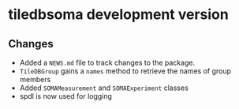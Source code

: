 # tiledbsoma development version

## Changes

* Added a `NEWS.md` file to track changes to the package.
* `TileDBGroup` gains a `names` method to retrieve the names of group members
* Added `SOMAMeasurement` and `SOMAExperiment` classes
* spdl is now used for logging
